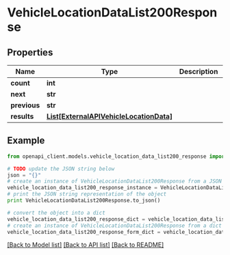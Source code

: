 # VehicleLocationDataList200Response


## Properties
Name | Type | Description | Notes
------------ | ------------- | ------------- | -------------
**count** | **int** |  | 
**next** | **str** |  | [optional] 
**previous** | **str** |  | [optional] 
**results** | [**List[ExternalAPIVehicleLocationData]**](ExternalAPIVehicleLocationData.md) |  | 

## Example

```python
from openapi_client.models.vehicle_location_data_list200_response import VehicleLocationDataList200Response

# TODO update the JSON string below
json = "{}"
# create an instance of VehicleLocationDataList200Response from a JSON string
vehicle_location_data_list200_response_instance = VehicleLocationDataList200Response.from_json(json)
# print the JSON string representation of the object
print VehicleLocationDataList200Response.to_json()

# convert the object into a dict
vehicle_location_data_list200_response_dict = vehicle_location_data_list200_response_instance.to_dict()
# create an instance of VehicleLocationDataList200Response from a dict
vehicle_location_data_list200_response_form_dict = vehicle_location_data_list200_response.from_dict(vehicle_location_data_list200_response_dict)
```
[[Back to Model list]](../README.md#documentation-for-models) [[Back to API list]](../README.md#documentation-for-api-endpoints) [[Back to README]](../README.md)


